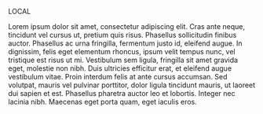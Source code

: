 LOCAL

Lorem ipsum dolor sit amet, consectetur adipiscing elit. Cras ante neque, tincidunt vel cursus ut, pretium quis risus. Phasellus sollicitudin finibus auctor. Phasellus ac urna fringilla, fermentum justo id, eleifend augue. In dignissim, felis eget elementum rhoncus, ipsum velit tempus nunc, vel tristique est risus ut mi. Vestibulum sem ligula, fringilla sit amet gravida eget, molestie non nibh. Duis ultricies efficitur erat, et eleifend augue vestibulum vitae. Proin interdum felis at ante cursus accumsan. Sed volutpat, mauris vel pulvinar porttitor, dolor ligula tincidunt mauris, ut laoreet dui sapien et est. Phasellus pharetra auctor leo et lobortis. Integer nec lacinia nibh. Maecenas eget porta quam, eget iaculis eros. 

